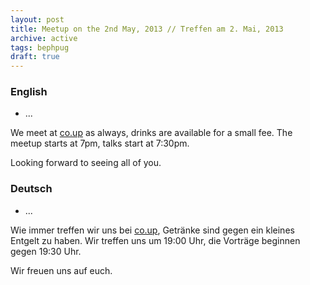 ```yaml
---
layout: post
title: Meetup on the 2nd May, 2013 // Treffen am 2. Mai, 2013
archive: active
tags: bephpug
draft: true
---
```


### English

 * ...

We meet at [co.up](http://www.bephpug.de/location.html) as always, drinks are
available for a small fee. The meetup starts at 7pm, talks start at 7:30pm.

Looking forward to seeing all of you.

### Deutsch

 * ...

Wie immer treffen wir uns bei [co.up](http://www.bephpug.de/location.html),
Getränke sind gegen ein kleines Entgelt zu haben.
Wir treffen uns um 19:00 Uhr, die Vorträge beginnen gegen 19:30 Uhr.

Wir freuen uns auf euch.
